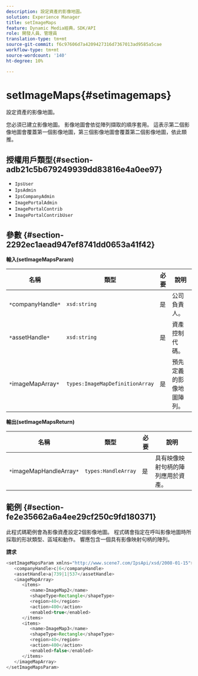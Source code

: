 ```yaml
---
description: 設定資產的影像地圖。
solution: Experience Manager
title: setImageMaps
feature: Dynamic Media經典，SDK/API
role: 開發人員、管理員
translation-type: tm+mt
source-git-commit: f6c97606d7a4209427316d7367013ad9585a5cae
workflow-type: tm+mt
source-wordcount: '140'
ht-degree: 10%

---
```



# setImageMaps{#setimagemaps}

設定資產的影像地圖。

您必須已建立影像地圖。 影像地圖會依從陣列擷取的順序套用。 這表示第二個影像地圖會覆蓋第一個影像地圖，第三個影像地圖會覆蓋第二個影像地圖，依此類推。

## 授權用戶類型{#section-adb21c5b679249939dd83816e4a0ee97}

* `IpsUser`
* `IpsAdmin`
* `IpsCompanyAdmin`
* `ImagePortalAdmin`
* `ImagePortalContrib`
* `ImagePortalContribUser`

## 參數 {#section-2292ec1aead947ef8741dd0653a41f42}

**輸入(setImageMapsParam)**

| 名稱 | 類型 | 必要 | 說明 |
|---|---|---|---|
| `*`companyHandle`*` | `xsd:string` | 是 | 公司負責人。 |
| `*`assetHandle`*` | `xsd:string` | 是 | 資產控制代碼。 |
| `*`imageMapArray`*` | `types:ImageMapDefinitionArray` | 是 | 預先定義的影像地圖陣列。 |

**輸出(setImageMapsReturn)**

| 名稱 | 類型 | 必要 | 說明 |
|---|---|---|---|
| `*`imageMapHandleArray`*` | `types:HandleArray` | 是 | 具有映像映射句柄的陣列應用於資產。 |

## 範例 {#section-fe2e35662a6a4ee29cf250c9fd180371}

此程式碼範例會為影像資產設定2個影像地圖。 程式碼會指定在呼叫影像地圖時所採取的形狀類型、區域和動作。 響應包含一個具有影像映射句柄的陣列。

**請求**

```java
<setImageMapsParam xmlns="http://www.scene7.com/IpsApi/xsd/2008-01-15">
   <companyHandle>c|6</companyHandle>
   <assetHandle>a|739|1|537</assetHandle>
   <imageMapArray>
      <items>
         <name>ImageMap2</name>
         <shapeType>Rectangle</shapeType>
         <region>40</region>
         <action>400</action>
         <enabled>true</enabled>
      </items>
      <items>
         <name>ImageMap3</name>
         <shapeType>Rectangle</shapeType>
         <region>40</region>
         <action>400</action>
         <enabled>false</enabled>
      </items>
   </imageMapArray>
</setImageMapsParam>
```


